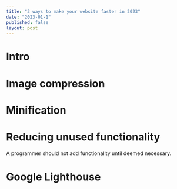 ```yaml
---
title: "3 ways to make your website faster in 2023"
date: "2023-01-1"
published: false
layout: post
---
```


# Intro

# Image compression

# Minification

# Reducing unused functionality

A programmer should not add functionality until deemed necessary.

# Google Lighthouse